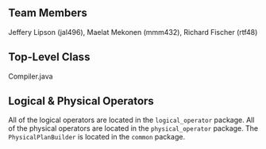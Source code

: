 ## Team Members
Jeffery Lipson (jal496), Maelat Mekonen (mmm432), Richard Fischer (rtf48)

## Top-Level Class
Compiler.java

## Logical & Physical Operators
All of the logical operators are located in the `logical_operator` package. All of the physical operators are located in the `physical_operator` package. The `PhysicalPlanBuilder` is located in the `common` package.